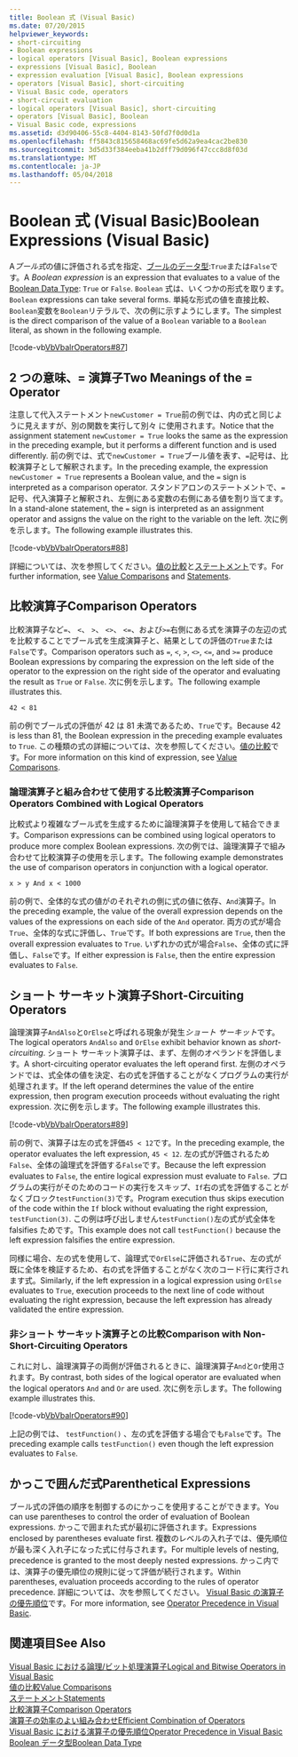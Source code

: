 ```yaml
---
title: Boolean 式 (Visual Basic)
ms.date: 07/20/2015
helpviewer_keywords:
- short-circuiting
- Boolean expressions
- logical operators [Visual Basic], Boolean expressions
- expressions [Visual Basic], Boolean
- expression evaluation [Visual Basic], Boolean expressions
- operators [Visual Basic], short-circuiting
- Visual Basic code, operators
- short-circuit evaluation
- logical operators [Visual Basic], short-circuiting
- operators [Visual Basic], Boolean
- Visual Basic code, expressions
ms.assetid: d3d90406-55c8-4404-8143-50fd7f0d0d1a
ms.openlocfilehash: ff5843c815658468ac69fe5d62a9ea4cac2be830
ms.sourcegitcommit: 3d5d33f384eeba41b2dff79d096f47ccc8d8f03d
ms.translationtype: MT
ms.contentlocale: ja-JP
ms.lasthandoff: 05/04/2018
---
```

# <a name="boolean-expressions-visual-basic"></a><span data-ttu-id="9108f-102">Boolean 式 (Visual Basic)</span><span class="sxs-lookup"><span data-stu-id="9108f-102">Boolean Expressions (Visual Basic)</span></span>
<span data-ttu-id="9108f-103">A*ブール式*の値に評価される式を指定、[ブールのデータ型](../../../../visual-basic/language-reference/data-types/boolean-data-type.md):`True`または`False`です。</span><span class="sxs-lookup"><span data-stu-id="9108f-103">A *Boolean expression* is an expression that evaluates to a value of the [Boolean Data Type](../../../../visual-basic/language-reference/data-types/boolean-data-type.md): `True` or `False`.</span></span> <span data-ttu-id="9108f-104">`Boolean` 式は、いくつかの形式を取ります。</span><span class="sxs-lookup"><span data-stu-id="9108f-104">`Boolean` expressions can take several forms.</span></span> <span data-ttu-id="9108f-105">単純な形式の値を直接比較、`Boolean`変数を`Boolean`リテラルで、次の例に示すようにします。</span><span class="sxs-lookup"><span data-stu-id="9108f-105">The simplest is the direct comparison of the value of a `Boolean` variable to a `Boolean` literal, as shown in the following example.</span></span>  
  
 [!code-vb[VbVbalrOperators#87](../../../../visual-basic/language-reference/operators/codesnippet/VisualBasic/boolean-expressions_1.vb)]  
  
## <a name="two-meanings-of-the--operator"></a><span data-ttu-id="9108f-106">2 つの意味、= 演算子</span><span class="sxs-lookup"><span data-stu-id="9108f-106">Two Meanings of the = Operator</span></span>  
 <span data-ttu-id="9108f-107">注意して代入ステートメント`newCustomer = True`前の例では、内の式と同じように見えますが、別の関数を実行して別々 に使用されます。</span><span class="sxs-lookup"><span data-stu-id="9108f-107">Notice that the assignment statement `newCustomer = True` looks the same as the expression in the preceding example, but it performs a different function and is used differently.</span></span> <span data-ttu-id="9108f-108">前の例では、式で`newCustomer = True`ブール値を表す、`=`記号は、比較演算子として解釈されます。</span><span class="sxs-lookup"><span data-stu-id="9108f-108">In the preceding example, the expression `newCustomer = True` represents a Boolean value, and the `=` sign is interpreted as a comparison operator.</span></span> <span data-ttu-id="9108f-109">スタンドアロンのステートメントで、`=`記号、代入演算子と解釈され、左側にある変数の右側にある値を割り当てます。</span><span class="sxs-lookup"><span data-stu-id="9108f-109">In a stand-alone statement, the `=` sign is interpreted as an assignment operator and assigns the value on the right to the variable on the left.</span></span> <span data-ttu-id="9108f-110">次に例を示します。</span><span class="sxs-lookup"><span data-stu-id="9108f-110">The following example illustrates this.</span></span>  
  
 [!code-vb[VbVbalrOperators#88](../../../../visual-basic/language-reference/operators/codesnippet/VisualBasic/boolean-expressions_2.vb)]  
  
 <span data-ttu-id="9108f-111">詳細については、次を参照してください。[値の比較](../../../../visual-basic/programming-guide/language-features/operators-and-expressions/value-comparisons.md)と[ステートメント](../../../../visual-basic/language-reference/statements/index.md)です。</span><span class="sxs-lookup"><span data-stu-id="9108f-111">For further information, see [Value Comparisons](../../../../visual-basic/programming-guide/language-features/operators-and-expressions/value-comparisons.md) and [Statements](../../../../visual-basic/language-reference/statements/index.md).</span></span>  
  
## <a name="comparison-operators"></a><span data-ttu-id="9108f-112">比較演算子</span><span class="sxs-lookup"><span data-stu-id="9108f-112">Comparison Operators</span></span>  
 <span data-ttu-id="9108f-113">比較演算子など`=`、 `<`、 `>`、 `<>`、 `<=`、および`>=`右側にある式を演算子の左辺の式を比較することでブール式を生成演算子と、結果としての評価の`True`または`False`です。</span><span class="sxs-lookup"><span data-stu-id="9108f-113">Comparison operators such as `=`, `<`, `>`, `<>`, `<=`, and `>=` produce Boolean expressions by comparing the expression on the left side of the operator to the expression on the right side of the operator and evaluating the result as `True` or `False`.</span></span> <span data-ttu-id="9108f-114">次に例を示します。</span><span class="sxs-lookup"><span data-stu-id="9108f-114">The following example illustrates this.</span></span>  
  
 `42 < 81`  
  
 <span data-ttu-id="9108f-115">前の例でブール式の評価が 42 は 81 未満であるため、`True`です。</span><span class="sxs-lookup"><span data-stu-id="9108f-115">Because 42 is less than 81, the Boolean expression in the preceding example evaluates to `True`.</span></span> <span data-ttu-id="9108f-116">この種類の式の詳細については、次を参照してください。[値の比較](../../../../visual-basic/programming-guide/language-features/operators-and-expressions/value-comparisons.md)です。</span><span class="sxs-lookup"><span data-stu-id="9108f-116">For more information on this kind of expression, see [Value Comparisons](../../../../visual-basic/programming-guide/language-features/operators-and-expressions/value-comparisons.md).</span></span>  
  
### <a name="comparison-operators-combined-with-logical-operators"></a><span data-ttu-id="9108f-117">論理演算子と組み合わせて使用する比較演算子</span><span class="sxs-lookup"><span data-stu-id="9108f-117">Comparison Operators Combined with Logical Operators</span></span>  
 <span data-ttu-id="9108f-118">比較式より複雑なブール式を生成するために論理演算子を使用して結合できます。</span><span class="sxs-lookup"><span data-stu-id="9108f-118">Comparison expressions can be combined using logical operators to produce more complex Boolean expressions.</span></span> <span data-ttu-id="9108f-119">次の例では、論理演算子で組み合わせて比較演算子の使用を示します。</span><span class="sxs-lookup"><span data-stu-id="9108f-119">The following example demonstrates the use of comparison operators in conjunction with a logical operator.</span></span>  
  
 `x > y And x < 1000`  
  
 <span data-ttu-id="9108f-120">前の例で、全体的な式の値がのそれぞれの側に式の値に依存、`And`演算子。</span><span class="sxs-lookup"><span data-stu-id="9108f-120">In the preceding example, the value of the overall expression depends on the values of the expressions on each side of the `And` operator.</span></span> <span data-ttu-id="9108f-121">両方の式が場合`True`、全体的な式に評価し、`True`です。</span><span class="sxs-lookup"><span data-stu-id="9108f-121">If both expressions are `True`, then the overall expression evaluates to `True`.</span></span> <span data-ttu-id="9108f-122">いずれかの式が場合`False`、全体の式に評価し、`False`です。</span><span class="sxs-lookup"><span data-stu-id="9108f-122">If either expression is `False`, then the entire expression evaluates to `False`.</span></span>  
  
## <a name="short-circuiting-operators"></a><span data-ttu-id="9108f-123">ショート サーキット演算子</span><span class="sxs-lookup"><span data-stu-id="9108f-123">Short-Circuiting Operators</span></span>  
 <span data-ttu-id="9108f-124">論理演算子`AndAlso`と`OrElse`と呼ばれる現象が発生*ショート サーキット*です。</span><span class="sxs-lookup"><span data-stu-id="9108f-124">The logical operators `AndAlso` and `OrElse` exhibit behavior known as *short-circuiting*.</span></span> <span data-ttu-id="9108f-125">ショート サーキット演算子は、まず、左側のオペランドを評価します。</span><span class="sxs-lookup"><span data-stu-id="9108f-125">A short-circuiting operator evaluates the left operand first.</span></span> <span data-ttu-id="9108f-126">左側のオペランドでは、式全体の値を決定、右の式を評価することがなくプログラムの実行が処理されます。</span><span class="sxs-lookup"><span data-stu-id="9108f-126">If the left operand determines the value of the entire expression, then program execution proceeds without evaluating the right expression.</span></span> <span data-ttu-id="9108f-127">次に例を示します。</span><span class="sxs-lookup"><span data-stu-id="9108f-127">The following example illustrates this.</span></span>  
  
 [!code-vb[VbVbalrOperators#89](../../../../visual-basic/language-reference/operators/codesnippet/VisualBasic/boolean-expressions_3.vb)]  
  
 <span data-ttu-id="9108f-128">前の例で、演算子は左の式を評価`45 < 12`です。</span><span class="sxs-lookup"><span data-stu-id="9108f-128">In the preceding example, the operator evaluates the left expression, `45 < 12`.</span></span> <span data-ttu-id="9108f-129">左の式が評価されるため`False`、全体の論理式を評価する`False`です。</span><span class="sxs-lookup"><span data-stu-id="9108f-129">Because the left expression evaluates to `False`, the entire logical expression must evaluate to `False`.</span></span> <span data-ttu-id="9108f-130">プログラムの実行がそのためのコードの実行をスキップ、`If`右の式を評価することがなくブロック`testFunction(3)`です。</span><span class="sxs-lookup"><span data-stu-id="9108f-130">Program execution thus skips execution of the code within the `If` block without evaluating the right expression, `testFunction(3)`.</span></span> <span data-ttu-id="9108f-131">この例は呼び出しません`testFunction()`左の式が式全体を falsifies ためです。</span><span class="sxs-lookup"><span data-stu-id="9108f-131">This example does not call `testFunction()` because the left expression falsifies the entire expression.</span></span>  
  
 <span data-ttu-id="9108f-132">同様に場合、左の式を使用して、論理式で`OrElse`に評価される`True`、左の式が既に全体を検証するため、右の式を評価することがなく次のコード行に実行されます式。</span><span class="sxs-lookup"><span data-stu-id="9108f-132">Similarly, if the left expression in a logical expression using `OrElse` evaluates to `True`, execution proceeds to the next line of code without evaluating the right expression, because the left expression has already validated the entire expression.</span></span>  
  
### <a name="comparison-with-non-short-circuiting-operators"></a><span data-ttu-id="9108f-133">非ショート サーキット演算子との比較</span><span class="sxs-lookup"><span data-stu-id="9108f-133">Comparison with Non-Short-Circuiting Operators</span></span>  
 <span data-ttu-id="9108f-134">これに対し、論理演算子の両側が評価されるときに、論理演算子`And`と`Or`使用されます。</span><span class="sxs-lookup"><span data-stu-id="9108f-134">By contrast, both sides of the logical operator are evaluated when the logical operators `And` and `Or` are used.</span></span> <span data-ttu-id="9108f-135">次に例を示します。</span><span class="sxs-lookup"><span data-stu-id="9108f-135">The following example illustrates this.</span></span>  
  
 [!code-vb[VbVbalrOperators#90](../../../../visual-basic/language-reference/operators/codesnippet/VisualBasic/boolean-expressions_4.vb)]  
  
 <span data-ttu-id="9108f-136">上記の例では、 `testFunction()` 、左の式を評価する場合でも`False`です。</span><span class="sxs-lookup"><span data-stu-id="9108f-136">The preceding example calls `testFunction()` even though the left expression evaluates to `False`.</span></span>  
  
## <a name="parenthetical-expressions"></a><span data-ttu-id="9108f-137">かっこで囲んだ式</span><span class="sxs-lookup"><span data-stu-id="9108f-137">Parenthetical Expressions</span></span>  
 <span data-ttu-id="9108f-138">ブール式の評価の順序を制御するのにかっこを使用することができます。</span><span class="sxs-lookup"><span data-stu-id="9108f-138">You can use parentheses to control the order of evaluation of Boolean expressions.</span></span> <span data-ttu-id="9108f-139">かっこで囲まれた式が最初に評価されます。</span><span class="sxs-lookup"><span data-stu-id="9108f-139">Expressions enclosed by parentheses evaluate first.</span></span> <span data-ttu-id="9108f-140">複数のレベルの入れ子では、優先順位が最も深く入れ子になった式に付与されます。</span><span class="sxs-lookup"><span data-stu-id="9108f-140">For multiple levels of nesting, precedence is granted to the most deeply nested expressions.</span></span> <span data-ttu-id="9108f-141">かっこ内では、演算子の優先順位の規則に従って評価が続行されます。</span><span class="sxs-lookup"><span data-stu-id="9108f-141">Within parentheses, evaluation proceeds according to the rules of operator precedence.</span></span> <span data-ttu-id="9108f-142">詳細については、次を参照してください。 [Visual Basic の演算子の優先順位](../../../../visual-basic/language-reference/operators/operator-precedence.md)です。</span><span class="sxs-lookup"><span data-stu-id="9108f-142">For more information, see [Operator Precedence in Visual Basic](../../../../visual-basic/language-reference/operators/operator-precedence.md).</span></span>  
  
## <a name="see-also"></a><span data-ttu-id="9108f-143">関連項目</span><span class="sxs-lookup"><span data-stu-id="9108f-143">See Also</span></span>  
 [<span data-ttu-id="9108f-144">Visual Basic における論理/ビット処理演算子</span><span class="sxs-lookup"><span data-stu-id="9108f-144">Logical and Bitwise Operators in Visual Basic</span></span>](../../../../visual-basic/programming-guide/language-features/operators-and-expressions/logical-and-bitwise-operators.md)  
 [<span data-ttu-id="9108f-145">値の比較</span><span class="sxs-lookup"><span data-stu-id="9108f-145">Value Comparisons</span></span>](../../../../visual-basic/programming-guide/language-features/operators-and-expressions/value-comparisons.md)  
 [<span data-ttu-id="9108f-146">ステートメント</span><span class="sxs-lookup"><span data-stu-id="9108f-146">Statements</span></span>](../../../../visual-basic/programming-guide/language-features/statements.md)  
 [<span data-ttu-id="9108f-147">比較演算子</span><span class="sxs-lookup"><span data-stu-id="9108f-147">Comparison Operators</span></span>](../../../../visual-basic/language-reference/operators/comparison-operators.md)  
 [<span data-ttu-id="9108f-148">演算子の効率のよい組み合わせ</span><span class="sxs-lookup"><span data-stu-id="9108f-148">Efficient Combination of Operators</span></span>](../../../../visual-basic/programming-guide/language-features/operators-and-expressions/efficient-combination-of-operators.md)  
 [<span data-ttu-id="9108f-149">Visual Basic における演算子の優先順位</span><span class="sxs-lookup"><span data-stu-id="9108f-149">Operator Precedence in Visual Basic</span></span>](../../../../visual-basic/language-reference/operators/operator-precedence.md)  
 [<span data-ttu-id="9108f-150">Boolean データ型</span><span class="sxs-lookup"><span data-stu-id="9108f-150">Boolean Data Type</span></span>](../../../../visual-basic/language-reference/data-types/boolean-data-type.md)
